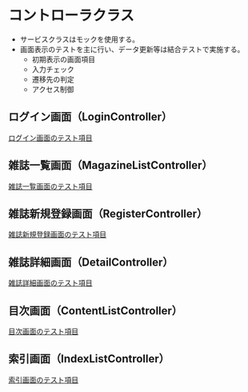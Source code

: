 # コントローラクラス
- サービスクラスはモックを使用する。
- 画面表示のテストを主に行い、データ更新等は結合テストで実施する。
    - 初期表示の画面項目
    - 入力チェック
    - 遷移先の判定
    - アクセス制御

## ログイン画面（LoginController）
[ログイン画面のテスト項目](test-item-LoginController.md)

## 雑誌一覧画面（MagazineListController）
[雑誌一覧画面のテスト項目](test-item-MagazineListController.md)

## 雑誌新規登録画面（RegisterController）
[雑誌新規登録画面のテスト項目](test-item-RegisterController.md)

## 雑誌詳細画面（DetailController）
[雑誌詳細画面のテスト項目](test-item-DetailController.md)

## 目次画面（ContentListController）
[目次画面のテスト項目](test-item-ContentListController.md)

## 索引画面（IndexListController）
[索引画面のテスト項目](test-item-IndexListController.md)
